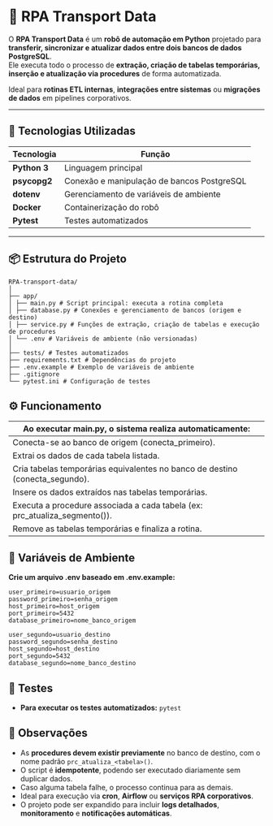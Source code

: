 # 🤖 RPA Transport Data

O **RPA Transport Data** é um **robô de automação em Python** projetado para **transferir, sincronizar e atualizar dados entre dois bancos de dados PostgreSQL**.  
Ele executa todo o processo de **extração, criação de tabelas temporárias, inserção e atualização via procedures** de forma automatizada.

Ideal para **rotinas ETL internas**, **integrações entre sistemas** ou **migrações de dados** em pipelines corporativos.

---

## 🚀 Tecnologias Utilizadas

| Tecnologia | Função |
|-------------|--------|
| **Python 3** | Linguagem principal |
| **psycopg2** | Conexão e manipulação de bancos PostgreSQL |
| **dotenv** | Gerenciamento de variáveis de ambiente |
| **Docker** | Containerização do robô |
| **Pytest** | Testes automatizados |

---

## 📦 Estrutura do Projeto

```
RPA-transport-data/
│
├── app/
│ ├── main.py # Script principal: executa a rotina completa
│ ├── database.py # Conexões e gerenciamento de bancos (origem e destino)
│ ├── service.py # Funções de extração, criação de tabelas e execução de procedures
│ └── .env # Variáveis de ambiente (não versionadas)
│
├── tests/ # Testes automatizados
├── requirements.txt # Dependências do projeto
├── .env.example # Exemplo de variáveis de ambiente
├── .gitignore
└── pytest.ini # Configuração de testes
```

## ⚙️ Funcionamento

| Ao executar main.py, o sistema realiza automaticamente: |
|---------------------------------------------------------|
| Conecta-se ao banco de origem (conecta_primeiro). |
| Extrai os dados de cada tabela listada. |
| Cria tabelas temporárias equivalentes no banco de destino (conecta_segundo). |
| Insere os dados extraídos nas tabelas temporárias. |
| Executa a procedure associada a cada tabela (ex: prc_atualiza_segmento()). |
| Remove as tabelas temporárias e finaliza a rotina. |

## 🔧 Variáveis de Ambiente

**Crie um arquivo .env baseado em .env.example:**

```env
user_primeiro=usuario_origem
password_primeiro=senha_origem
host_primeiro=host_origem
port_primeiro=5432
database_primeiro=nome_banco_origem

user_segundo=usuario_destino
password_segundo=senha_destino
host_segundo=host_destino
port_segundo=5432
database_segundo=nome_banco_destino
```

## 🧪 Testes

- **Para executar os testes automatizados:** `pytest`

## 📝 Observações

- As **procedures devem existir previamente** no banco de destino, com o nome padrão `prc_atualiza_<tabela>()`.
- O script é **idempotente**, podendo ser executado diariamente sem duplicar dados.
- Caso alguma tabela falhe, o processo continua para as demais.
- Ideal para execução via **cron**, **Airflow** ou **serviços RPA corporativos**.
- O projeto pode ser expandido para incluir **logs detalhados**, **monitoramento** e **notificações automáticas**.
